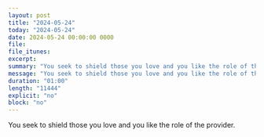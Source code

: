 ```yaml
---
layout: post
title: "2024-05-24"
today: "2024-05-24"
date: 2024-05-24 00:00:00 0000
file:
file_itunes:
excerpt:
summary: "You seek to shield those you love and you like the role of the provider."
message: "You seek to shield those you love and you like the role of the provider."
duration: "01:00"
length: "11444"
explicit: "no"
block: "no"
---
```

You seek to shield those you love and you like the role of the provider.

